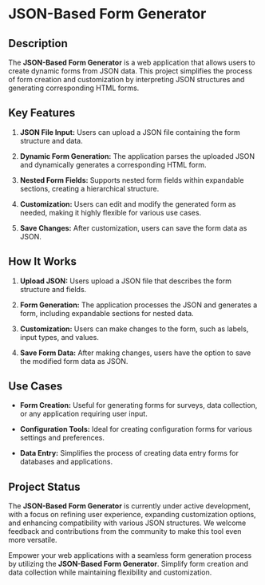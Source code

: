 # JSON-Based Form Generator

## Description

The **JSON-Based Form Generator** is a web application that allows users to create dynamic forms from JSON data. This project simplifies the process of form creation and customization by interpreting JSON structures and generating corresponding HTML forms.

## Key Features

1. **JSON File Input:** Users can upload a JSON file containing the form structure and data.

2. **Dynamic Form Generation:** The application parses the uploaded JSON and dynamically generates a corresponding HTML form.

3. **Nested Form Fields:** Supports nested form fields within expandable sections, creating a hierarchical structure.

4. **Customization:** Users can edit and modify the generated form as needed, making it highly flexible for various use cases.

5. **Save Changes:** After customization, users can save the form data as JSON.

## How It Works

1. **Upload JSON:** Users upload a JSON file that describes the form structure and fields.

2. **Form Generation:** The application processes the JSON and generates a form, including expandable sections for nested data.

3. **Customization:** Users can make changes to the form, such as labels, input types, and values.

4. **Save Form Data:** After making changes, users have the option to save the modified form data as JSON.

## Use Cases

- **Form Creation:** Useful for generating forms for surveys, data collection, or any application requiring user input.

- **Configuration Tools:** Ideal for creating configuration forms for various settings and preferences.

- **Data Entry:** Simplifies the process of creating data entry forms for databases and applications.

## Project Status

The **JSON-Based Form Generator** is currently under active development, with a focus on refining user experience, expanding customization options, and enhancing compatibility with various JSON structures. We welcome feedback and contributions from the community to make this tool even more versatile.

Empower your web applications with a seamless form generation process by utilizing the **JSON-Based Form Generator**. Simplify form creation and data collection while maintaining flexibility and customization.
